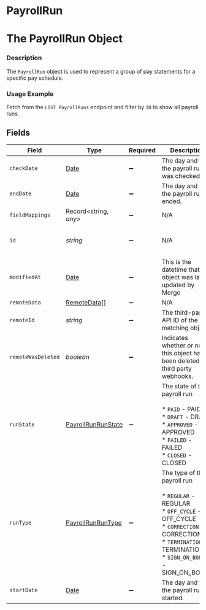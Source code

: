 # PayrollRun

# The PayrollRun Object
### Description
The `PayrollRun` object is used to represent a group of pay statements for a specific pay schedule.

### Usage Example
Fetch from the `LIST PayrollRuns` endpoint and filter by `ID` to show all payroll runs.


## Fields

| Field                                                                                                                                                                    | Type                                                                                                                                                                     | Required                                                                                                                                                                 | Description                                                                                                                                                              | Example                                                                                                                                                                  |
| ------------------------------------------------------------------------------------------------------------------------------------------------------------------------ | ------------------------------------------------------------------------------------------------------------------------------------------------------------------------ | ------------------------------------------------------------------------------------------------------------------------------------------------------------------------ | ------------------------------------------------------------------------------------------------------------------------------------------------------------------------ | ------------------------------------------------------------------------------------------------------------------------------------------------------------------------ |
| `checkDate`                                                                                                                                                              | [Date](https://developer.mozilla.org/en-US/docs/Web/JavaScript/Reference/Global_Objects/Date)                                                                            | :heavy_minus_sign:                                                                                                                                                       | The day and time the payroll run was checked.                                                                                                                            | 2020-11-15T00:00:00Z                                                                                                                                                     |
| `endDate`                                                                                                                                                                | [Date](https://developer.mozilla.org/en-US/docs/Web/JavaScript/Reference/Global_Objects/Date)                                                                            | :heavy_minus_sign:                                                                                                                                                       | The day and time the payroll run ended.                                                                                                                                  | 2020-11-15T00:00:00Z                                                                                                                                                     |
| `fieldMappings`                                                                                                                                                          | Record<string, *any*>                                                                                                                                                    | :heavy_minus_sign:                                                                                                                                                       | N/A                                                                                                                                                                      | [object Object]                                                                                                                                                          |
| `id`                                                                                                                                                                     | *string*                                                                                                                                                                 | :heavy_minus_sign:                                                                                                                                                       | N/A                                                                                                                                                                      | 37336947-b3d4-4a4c-a310-ab6ab510e079                                                                                                                                     |
| `modifiedAt`                                                                                                                                                             | [Date](https://developer.mozilla.org/en-US/docs/Web/JavaScript/Reference/Global_Objects/Date)                                                                            | :heavy_minus_sign:                                                                                                                                                       | This is the datetime that this object was last updated by Merge                                                                                                          | 2021-10-16T00:00:00Z                                                                                                                                                     |
| `remoteData`                                                                                                                                                             | [RemoteData](../../models/shared/remotedata.md)[]                                                                                                                        | :heavy_minus_sign:                                                                                                                                                       | N/A                                                                                                                                                                      | [object Object]                                                                                                                                                          |
| `remoteId`                                                                                                                                                               | *string*                                                                                                                                                                 | :heavy_minus_sign:                                                                                                                                                       | The third-party API ID of the matching object.                                                                                                                           | 19202938                                                                                                                                                                 |
| `remoteWasDeleted`                                                                                                                                                       | *boolean*                                                                                                                                                                | :heavy_minus_sign:                                                                                                                                                       | Indicates whether or not this object has been deleted by third party webhooks.                                                                                           |                                                                                                                                                                          |
| `runState`                                                                                                                                                               | [PayrollRunRunState](../../models/shared/payrollrunrunstate.md)                                                                                                          | :heavy_minus_sign:                                                                                                                                                       | The state of the payroll run<br/><br/>* `PAID` - PAID<br/>* `DRAFT` - DRAFT<br/>* `APPROVED` - APPROVED<br/>* `FAILED` - FAILED<br/>* `CLOSED` - CLOSED                  | PAID                                                                                                                                                                     |
| `runType`                                                                                                                                                                | [PayrollRunRunType](../../models/shared/payrollrunruntype.md)                                                                                                            | :heavy_minus_sign:                                                                                                                                                       | The type of the payroll run<br/><br/>* `REGULAR` - REGULAR<br/>* `OFF_CYCLE` - OFF_CYCLE<br/>* `CORRECTION` - CORRECTION<br/>* `TERMINATION` - TERMINATION<br/>* `SIGN_ON_BONUS` - SIGN_ON_BONUS | REGULAR                                                                                                                                                                  |
| `startDate`                                                                                                                                                              | [Date](https://developer.mozilla.org/en-US/docs/Web/JavaScript/Reference/Global_Objects/Date)                                                                            | :heavy_minus_sign:                                                                                                                                                       | The day and time the payroll run started.                                                                                                                                | 2020-11-08T00:00:00Z                                                                                                                                                     |